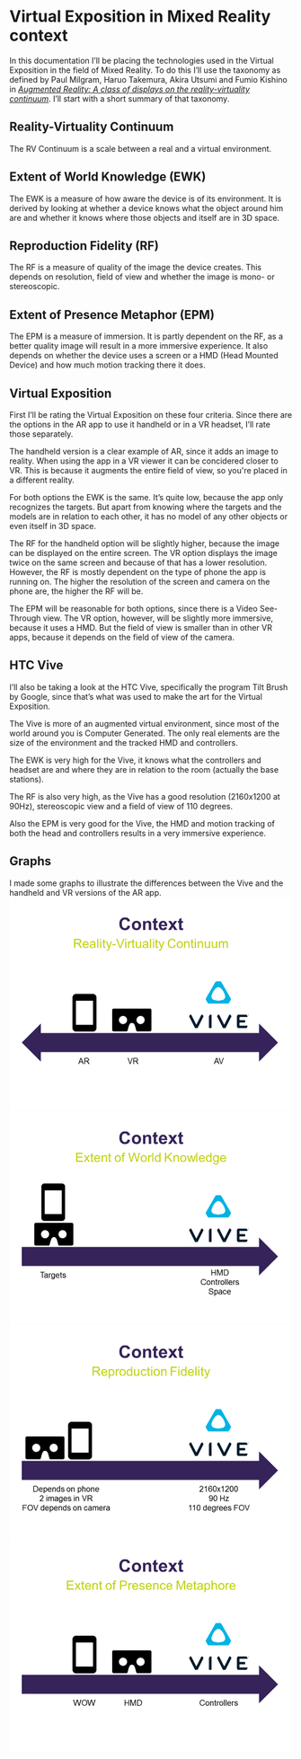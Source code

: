 # Virtual Exposition in Mixed Reality context
In this documentation I’ll be placing the technologies used in the Virtual Exposition in the field of Mixed Reality. To do this I’ll use the taxonomy as defined by Paul Milgram, Haruo Takemura, Akira Utsumi and Fumio Kishino in [*Augmented Reality: A class of displays on the reality-virtuality continuum*](http://etclab.mie.utoronto.ca/publication/1994/Milgram_Takemura_SPIE1994.pdf). I’ll start with a short summary of that taxonomy. 

## Reality-Virtuality Continuum
The RV Continuum is a scale between a real and a virtual environment.

## Extent of World Knowledge (EWK)
The EWK is a measure of how aware the device is of its environment. It is derived by looking at whether a device knows what the object around him are and whether it knows where those objects and itself are in 3D space.

## Reproduction Fidelity (RF)
The RF is a measure of quality of the image the device creates. This depends on resolution, field of view and whether the image is mono- or stereoscopic.

## Extent of Presence Metaphor (EPM)
The EPM is a measure of immersion. It is partly dependent on the RF, as a better quality image will result in a more immersive experience. It also depends on whether the device uses a screen or a HMD (Head Mounted Device) and how much motion tracking there it does.

## Virtual Exposition
First I’ll be rating the Virtual Exposition on these four criteria. Since there are the options in the AR app to use it handheld or in a VR headset, I’ll rate those separately.

The handheld version is a clear example of AR, since it adds an image to reality. When using the app in a VR viewer it can be concidered closer to VR. This is because it augments the entire field of view, so you're placed in a different reality.

For both options the EWK is the same. It’s quite low, because the app only recognizes the targets. But apart from knowing where the targets and the models are in relation to each other, it has no model of any other objects or even itself in 3D space.

The RF for the handheld option will be slightly higher, because the image can be displayed on the entire screen. The VR option displays the image twice on the same screen and because of that has a lower resolution. However, the RF is mostly dependent on the type of phone the app is running on. The higher the resolution of the screen and camera on the phone are, the higher the RF will be.

The EPM will be reasonable for both options, since there is a Video See-Through view. The VR option, however, will be slightly more immersive, because it uses a HMD. But the field of view is smaller than in other VR apps, because it depends on the field of view of the camera.

## HTC Vive
I’ll also be taking a look at the HTC Vive, specifically the program Tilt Brush by Google, since that’s what was used to make the art for the Virtual Exposition.

The Vive is more of an augmented virtual environment, since most of the world around you is Computer Generated. The only real elements are the size of the environment and the tracked HMD and controllers.

The EWK is very high for the Vive, it knows what the controllers and headset are and where they are in relation to the room (actually the base stations). 

The RF is also very high, as the Vive has a good resolution (2160x1200 at 90Hz), stereoscopic view and a field of view of 110 degrees.

Also the EPM is very good for the Vive, the HMD and motion tracking of both the head and controllers results in a very immersive experience.


## Graphs
I made some graphs to illustrate the differences between the Vive and the handheld and VR versions of the AR app.
![RVC](RVC.png)
![EWK](EWK.png)
![RF](RF.png)
![EPM](EPM.png)
